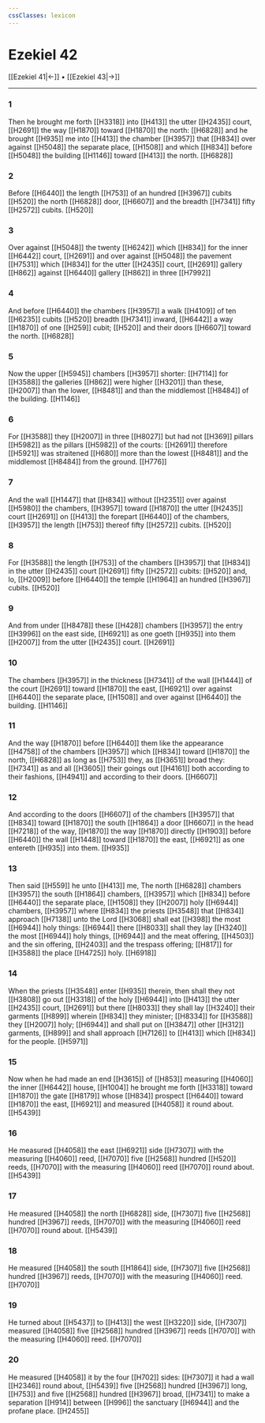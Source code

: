 ```yaml
---
cssClasses: lexicon
---
```

# Ezekiel 42

[[Ezekiel 41|←]] • [[Ezekiel 43|→]]

---

### 1
Then he brought me forth [[H3318]] into [[H413]] the utter [[H2435]] court, [[H2691]] the way [[H1870]] toward [[H1870]] the north: [[H6828]] and he brought [[H935]] me into [[H413]] the chamber [[H3957]] that [[H834]] over against [[H5048]] the separate place, [[H1508]] and which [[H834]] before [[H5048]] the building [[H1146]] toward [[H413]] the north. [[H6828]]

### 2
Before [[H6440]] the length [[H753]] of an hundred [[H3967]] cubits [[H520]] the north [[H6828]] door, [[H6607]] and the breadth [[H7341]] fifty [[H2572]] cubits. [[H520]]

### 3
Over against [[H5048]] the twenty [[H6242]] which [[H834]] for the inner [[H6442]] court, [[H2691]] and over against [[H5048]] the pavement [[H7531]] which [[H834]] for the utter [[H2435]] court, [[H2691]] gallery [[H862]] against [[H6440]] gallery [[H862]] in three [[H7992]]

### 4
And before [[H6440]] the chambers [[H3957]] a walk [[H4109]] of ten [[H6235]] cubits [[H520]] breadth [[H7341]] inward, [[H6442]] a way [[H1870]] of one [[H259]] cubit; [[H520]] and their doors [[H6607]] toward the north. [[H6828]]

### 5
Now the upper [[H5945]] chambers [[H3957]] shorter: [[H7114]] for [[H3588]] the galleries [[H862]] were higher [[H3201]] than these, [[H2007]] than the lower, [[H8481]] and than the middlemost [[H8484]] of the building. [[H1146]]

### 6
For [[H3588]] they [[H2007]] in three [[H8027]] but had not [[H369]] pillars [[H5982]] as the pillars [[H5982]] of the courts: [[H2691]] therefore [[H5921]] was straitened [[H680]] more than the lowest [[H8481]] and the middlemost [[H8484]] from the ground. [[H776]]

### 7
And the wall [[H1447]] that [[H834]] without [[H2351]] over against [[H5980]] the chambers, [[H3957]] toward [[H1870]] the utter [[H2435]] court [[H2691]] on [[H413]] the forepart [[H6440]] of the chambers, [[H3957]] the length [[H753]] thereof fifty [[H2572]] cubits. [[H520]]

### 8
For [[H3588]] the length [[H753]] of the chambers [[H3957]] that [[H834]] in the utter [[H2435]] court [[H2691]] fifty [[H2572]] cubits: [[H520]] and, lo, [[H2009]] before [[H6440]] the temple [[H1964]] an hundred [[H3967]] cubits. [[H520]]

### 9
And from under [[H8478]] these [[H428]] chambers [[H3957]] the entry [[H3996]] on the east side, [[H6921]] as one goeth [[H935]] into them [[H2007]] from the utter [[H2435]] court. [[H2691]]

### 10
The chambers [[H3957]] in the thickness [[H7341]] of the wall [[H1444]] of the court [[H2691]] toward [[H1870]] the east, [[H6921]] over against [[H6440]] the separate place, [[H1508]] and over against [[H6440]] the building. [[H1146]]

### 11
And the way [[H1870]] before [[H6440]] them like the appearance [[H4758]] of the chambers [[H3957]] which [[H834]] toward [[H1870]] the north, [[H6828]] as long as [[H753]] they, as [[H3651]] broad they: [[H7341]] as and all [[H3605]] their goings out [[H4161]] both according to their fashions, [[H4941]] and according to their doors. [[H6607]]

### 12
And according to the doors [[H6607]] of the chambers [[H3957]] that [[H834]] toward [[H1870]] the south [[H1864]] a door [[H6607]] in the head [[H7218]] of the way, [[H1870]] the way [[H1870]] directly [[H1903]] before [[H6440]] the wall [[H1448]] toward [[H1870]] the east, [[H6921]] as one entereth [[H935]] into them. [[H935]]

### 13
Then said [[H559]] he unto [[H413]] me, The north [[H6828]] chambers [[H3957]] the south [[H1864]] chambers, [[H3957]] which [[H834]] before [[H6440]] the separate place, [[H1508]] they [[H2007]] holy [[H6944]] chambers, [[H3957]] where [[H834]] the priests [[H3548]] that [[H834]] approach [[H7138]] unto the Lord [[H3068]] shall eat [[H398]] the most [[H6944]] holy things: [[H6944]] there [[H8033]] shall they lay [[H3240]] the most [[H6944]] holy things, [[H6944]] and the meat offering, [[H4503]] and the sin offering, [[H2403]] and the trespass offering; [[H817]] for [[H3588]] the place [[H4725]] holy. [[H6918]]

### 14
When the priests [[H3548]] enter [[H935]] therein, then shall they not [[H3808]] go out [[H3318]] of the holy [[H6944]] into [[H413]] the utter [[H2435]] court, [[H2691]] but there [[H8033]] they shall lay [[H3240]] their garments [[H899]] wherein [[H834]] they minister; [[H8334]] for [[H3588]] they [[H2007]] holy; [[H6944]] and shall put on [[H3847]] other [[H312]] garments, [[H899]] and shall approach [[H7126]] to [[H413]] which [[H834]] for the people. [[H5971]]

### 15
Now when he had made an end [[H3615]]  of [[H853]] measuring [[H4060]] the inner [[H6442]] house, [[H1004]] he brought me forth [[H3318]] toward [[H1870]] the gate [[H8179]] whose [[H834]] prospect [[H6440]] toward [[H1870]] the east, [[H6921]] and measured [[H4058]] it round about. [[H5439]]

### 16
He measured [[H4058]] the east [[H6921]] side [[H7307]] with the measuring [[H4060]] reed, [[H7070]] five [[H2568]] hundred [[H520]] reeds, [[H7070]] with the measuring [[H4060]] reed [[H7070]] round about. [[H5439]]

### 17
He measured [[H4058]] the north [[H6828]] side, [[H7307]] five [[H2568]] hundred [[H3967]] reeds, [[H7070]] with the measuring [[H4060]] reed [[H7070]] round about. [[H5439]]

### 18
He measured [[H4058]] the south [[H1864]] side, [[H7307]] five [[H2568]] hundred [[H3967]] reeds, [[H7070]] with the measuring [[H4060]] reed. [[H7070]]

### 19
He turned about [[H5437]] to [[H413]] the west [[H3220]] side, [[H7307]] measured [[H4058]] five [[H2568]] hundred [[H3967]] reeds [[H7070]] with the measuring [[H4060]] reed. [[H7070]]

### 20
He measured [[H4058]] it by the four [[H702]] sides: [[H7307]] it had a wall [[H2346]] round about, [[H5439]] five [[H2568]] hundred [[H3967]] long, [[H753]] and five [[H2568]] hundred [[H3967]] broad, [[H7341]] to make a separation [[H914]] between [[H996]] the sanctuary [[H6944]] and the profane place. [[H2455]]